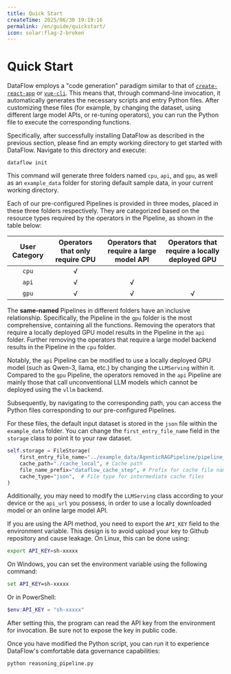 ```yaml
---
title: Quick Start
createTime: 2025/06/30 19:19:16
permalink: /en/guide/quickstart/
icon: solar:flag-2-broken
---
```


# Quick Start
DataFlow employs a "code generation" paradigm similar to that of [`create-react-app`](https://github.com/facebook/create-react-app) or [`vue-cli`](https://cli.vuejs.org/). This means that, through command-line invocation, it automatically generates the necessary scripts and entry Python files. After customizing these files (for example, by changing the dataset, using different large model APIs, or re-tuning operators), you can run the Python file to execute the corresponding functions.

Specifically, after successfully installing DataFlow as described in the previous section, please find an empty working directory to get started with DataFlow. Navigate to this directory and execute:
```shell
dataflow init
```

This command will generate three folders named `cpu`, `api`, and `gpu`, as well as an `example_data` folder for storing default sample data, in your current working directory.

Each of our pre-configured Pipelines is provided in three modes, placed in these three folders respectively. They are categorized based on the resource types required by the operators in the Pipeline, as shown in the table below:

| User Category | Operators that only require CPU | Operators that require a large model API | Operators that require a locally deployed GPU |
|:--------------:|:-------------------------------:|:-----------------------------------------:|:---------------------------------------------:|
|`cpu`| √       |                                 |                                           |
|`api`| √       | √                               |                                           |
|`gpu`| √       | √                               | √                                         |

The **same-named** Pipelines in different folders have an inclusive relationship. Specifically, the Pipeline in the `gpu` folder is the most comprehensive, containing all the functions. Removing the operators that require a locally deployed GPU model results in the Pipeline in the `api` folder. Further removing the operators that require a large model backend results in the Pipeline in the `cpu` folder.

Notably, the `api` Pipeline can be modified to use a locally deployed GPU model (such as Qwen-3, llama, etc.) by changing the `LLMServing` within it. Compared to the `gpu` Pipeline, the operators removed in the `api` Pipeline are mainly those that call unconventional LLM models which cannot be deployed using the `vllm` backend.

Subsequently, by navigating to the corresponding path, you can access the Python files corresponding to our pre-configured Pipelines.

For these files, the default input dataset is stored in the `json` file within the `example_data` folder. You can change the `first_entry_file_name` field in the `storage` class to point it to your raw dataset.
```python
self.storage = FileStorage(
    first_entry_file_name="../example_data/AgenticRAGPipeline/pipeline_small_chunk.json",
    cache_path="./cache_local", # Cache path
    file_name_prefix="dataflow_cache_step", # Prefix for cache file names
    cache_type="json",  # File type for intermediate cache files
)
```

Additionally, you may need to modify the `LLMServing` class according to your device or the `api_url` you possess, in order to use a locally downloaded model or an online large model API.

If you are using the API method, you need to export the `API_KEY` field to the environment variable. This design is to avoid upload your key to Github repository and cause leakage. On Linux, this can be done using:

```bash
export API_KEY=sh-xxxxx
```

On Windows, you can set the environment variable using the following command:

```cmd
set API_KEY=sh-xxxxx
```

Or in PowerShell:

```powershell
$env:API_KEY = "sh-xxxxx"
```

After setting this, the program can read the API key from the environment for invocation. Be sure not to expose the key in public code.

Once you have modified the Python script, you can run it to experience DataFlow's comfortable data governance capabilities:
```shell
python reasoning_pipeline.py
```